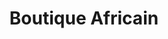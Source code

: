 ---
title: "Boutique Africain"
url: /klagenfurt-am-woerthersee/boutique-africain/
shop: Kleidung
---